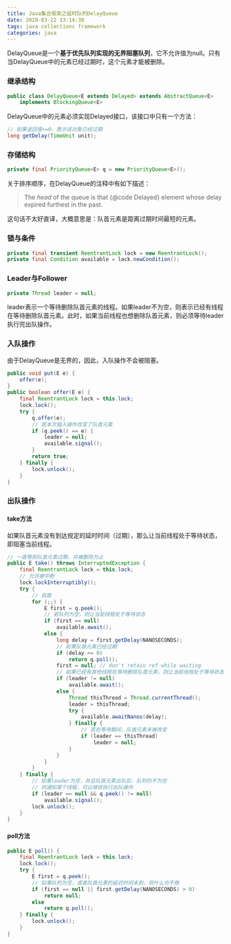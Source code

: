 ```yaml
---
title: Java集合框架之延时队列DelayQueue
date: 2020-03-22 13:14:38
tags: java collections framework
categories: java
---
```


DelayQueue是一个**基于优先队列实现的无界阻塞队列**，它不允许值为null。只有当DelayQueue中的元素已经过期时，这个元素才能被删除。

<!--more-->

### 继承结构

```java
public class DelayQueue<E extends Delayed> extends AbstractQueue<E>
    implements BlockingQueue<E>
```

DelayQueue中的元素必须实现Delayed接口，该接口中只有一个方法：

```java
// 如果返回值<=0，表示该对象已经过期
long getDelay(TimeUnit unit);
```

### 存储结构

```java
private final PriorityQueue<E> q = new PriorityQueue<E>();
```

关于排序顺序，在DelayQueue的注释中有如下描述：

> The <em>head</em> of the queue is that {@code Delayed} element whose delay expired furthest in the past.

这句话不太好直译，大概意思是：队首元素是距离过期时间最短的元素。

### 锁与条件

```java
private final transient ReentrantLock lock = new ReentrantLock();
private final Condition available = lock.newCondition();
```

### Leader与Follower

```java
private Thread leader = null;
```

leader表示一个等待删除队首元素的线程。如果leader不为空，则表示已经有线程在等待删除队首元素。此时，如果当前线程也想删除队首元素，则必须等待leader执行完出队操作。

### 入队操作

由于DelayQueue是无界的，因此，入队操作不会被阻塞。

```java
public void put(E e) {
    offer(e);
}
public boolean offer(E e) {
    final ReentrantLock lock = this.lock;
    lock.lock();
    try {
        q.offer(e);
        // 若本次插入操作改变了队首元素
        if (q.peek() == e) {
            leader = null;
            available.signal();
        }
        return true;
    } finally {
        lock.unlock();
    }
}
```

### 出队操作

#### take方法

如果队首元素没有到达规定的延时时间（过期），那么让当前线程处于等待状态，即阻塞当前线程。

```java
// 一直等到队首元素过期，并被删除为止
public E take() throws InterruptedException {
    final ReentrantLock lock = this.lock;
    // 允许被中断
    lock.lockInterruptibly();
    try {
        // 自旋
        for (;;) {
            E first = q.peek();
            // 若队列为空，则让当前线程处于等待状态
            if (first == null)
                available.await();
            else {
                long delay = first.getDelay(NANOSECONDS);
                // 如果队首元素已经过期
                if (delay <= 0)
                    return q.poll();
                first = null; // don't retain ref while waiting
                // 如果已经有其他线程在等待删除队首元素，则让当前线程处于等待状态
                if (leader != null)
                    available.await();
                else {
                    Thread thisThread = Thread.currentThread();
                    leader = thisThread;
                    try {
                        available.awaitNanos(delay);
                    } finally {
                        // 若在等待期间，队首元素未被改变
                        if (leader == thisThread)
                            leader = null;
                    }
                }
            }
        }
    } finally {
        // 如果leader为空，并且队首元素出队后，队列仍不为空
        // 则通知某个线程，可以继续执行出队操作
        if (leader == null && q.peek() != null)
            available.signal();
        lock.unlock();
    }
}
```

#### poll方法

```java
public E poll() {
    final ReentrantLock lock = this.lock;
    lock.lock();
    try {
        E first = q.peek();
        // 如果队列为空，或者队首元素的延迟时间未到，则什么也不做
        if (first == null || first.getDelay(NANOSECONDS) > 0)
            return null;
        else
            return q.poll();
    } finally {
        lock.unlock();
    }
}
```

